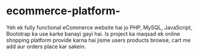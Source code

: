 # ecommerce-platform-
Yeh ek fully functional eCommerce website hai jo PHP, MySQL, JavaScript, Bootstrap ka use karke banayi gayi hai. Is project ka maqsad ek online shopping platform provide karna hai jisme users products browse, cart me add aur orders place kar sakein.
